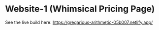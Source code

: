 # Website-1 (Whimsical Pricing Page)

See the live build here: https://gregarious-arithmetic-05b007.netlify.app/
